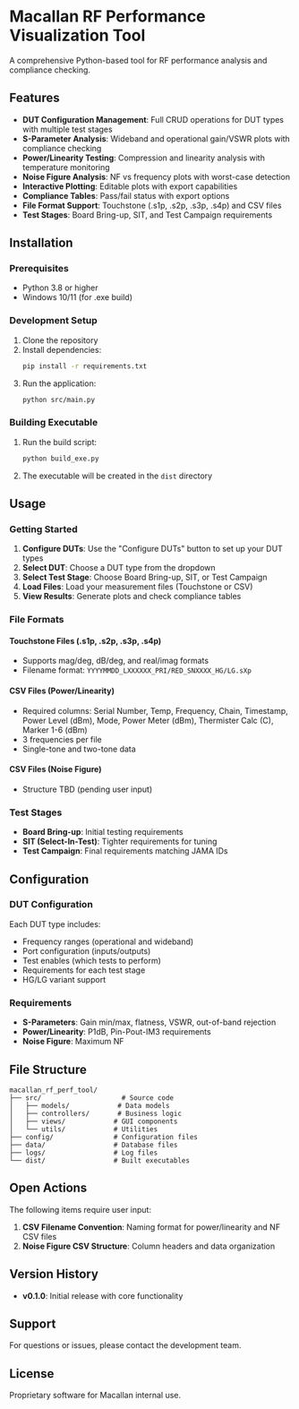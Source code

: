 # Macallan RF Performance Visualization Tool

A comprehensive Python-based tool for RF performance analysis and compliance checking.

## Features

- **DUT Configuration Management**: Full CRUD operations for DUT types with multiple test stages
- **S-Parameter Analysis**: Wideband and operational gain/VSWR plots with compliance checking
- **Power/Linearity Testing**: Compression and linearity analysis with temperature monitoring
- **Noise Figure Analysis**: NF vs frequency plots with worst-case detection
- **Interactive Plotting**: Editable plots with export capabilities
- **Compliance Tables**: Pass/fail status with export options
- **File Format Support**: Touchstone (.s1p, .s2p, .s3p, .s4p) and CSV files
- **Test Stages**: Board Bring-up, SIT, and Test Campaign requirements

## Installation

### Prerequisites
- Python 3.8 or higher
- Windows 10/11 (for .exe build)

### Development Setup
1. Clone the repository
2. Install dependencies:
   ```bash
   pip install -r requirements.txt
   ```
3. Run the application:
   ```bash
   python src/main.py
   ```

### Building Executable
1. Run the build script:
   ```bash
   python build_exe.py
   ```
2. The executable will be created in the `dist` directory

## Usage

### Getting Started
1. **Configure DUTs**: Use the "Configure DUTs" button to set up your DUT types
2. **Select DUT**: Choose a DUT type from the dropdown
3. **Select Test Stage**: Choose Board Bring-up, SIT, or Test Campaign
4. **Load Files**: Load your measurement files (Touchstone or CSV)
5. **View Results**: Generate plots and check compliance tables

### File Formats

#### Touchstone Files (.s1p, .s2p, .s3p, .s4p)
- Supports mag/deg, dB/deg, and real/imag formats
- Filename format: `YYYYMMDD_LXXXXXX_PRI/RED_SNXXXX_HG/LG.sXp`

#### CSV Files (Power/Linearity)
- Required columns: Serial Number, Temp, Frequency, Chain, Timestamp, Power Level (dBm), Mode, Power Meter (dBm), Thermister Calc (C), Marker 1-6 (dBm)
- 3 frequencies per file
- Single-tone and two-tone data

#### CSV Files (Noise Figure)
- Structure TBD (pending user input)

### Test Stages
- **Board Bring-up**: Initial testing requirements
- **SIT (Select-In-Test)**: Tighter requirements for tuning
- **Test Campaign**: Final requirements matching JAMA IDs

## Configuration

### DUT Configuration
Each DUT type includes:
- Frequency ranges (operational and wideband)
- Port configuration (inputs/outputs)
- Test enables (which tests to perform)
- Requirements for each test stage
- HG/LG variant support

### Requirements
- **S-Parameters**: Gain min/max, flatness, VSWR, out-of-band rejection
- **Power/Linearity**: P1dB, Pin-Pout-IM3 requirements
- **Noise Figure**: Maximum NF

## File Structure

```
macallan_rf_perf_tool/
├── src/                    # Source code
│   ├── models/            # Data models
│   ├── controllers/       # Business logic
│   ├── views/            # GUI components
│   └── utils/            # Utilities
├── config/               # Configuration files
├── data/                 # Database files
├── logs/                 # Log files
└── dist/                 # Built executables
```

## Open Actions

The following items require user input:
1. **CSV Filename Convention**: Naming format for power/linearity and NF CSV files
2. **Noise Figure CSV Structure**: Column headers and data organization

## Version History

- **v0.1.0**: Initial release with core functionality

## Support

For questions or issues, please contact the development team.

## License

Proprietary software for Macallan internal use.